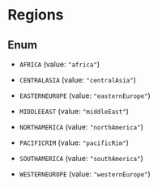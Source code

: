

# Regions

## Enum


* `AFRICA` (value: `"africa"`)

* `CENTRALASIA` (value: `"centralAsia"`)

* `EASTERNEUROPE` (value: `"easternEurope"`)

* `MIDDLEEAST` (value: `"middleEast"`)

* `NORTHAMERICA` (value: `"northAmerica"`)

* `PACIFICRIM` (value: `"pacificRim"`)

* `SOUTHAMERICA` (value: `"southAmerica"`)

* `WESTERNEUROPE` (value: `"westernEurope"`)



